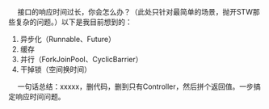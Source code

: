 
&emsp; 接口的响应时间过长，你会怎么办？（此处只针对最简单的场景，抛开STW那些复杂的问题。）以下是我目前想到的：  
1. 异步化（Runnable、Future）  
2. 缓存  
3. 并行（ForkJoinPool、CyclicBarrier）  
4. 干掉锁（空间换时间）  

&emsp; 一句话总结：xxxxx，删代码，删到只有Controller，然后拼个返回值。一步搞定响应时间问题。  

